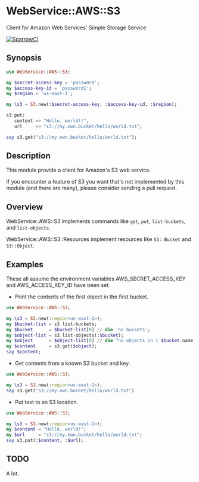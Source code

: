 # WebService::AWS::S3

Client for Amazon Web Services' Simple Storage Service

[![SparrowCI](https://ci.sparrowhub.io/project/gh-bduggan-aws-s3-raku/badge)](https://ci.sparrowhub.io)

Synopsis
--------
```raku
use WebService::AWS::S3;

my $secret-access-key = 'passw0rd';
my $access-key-id = 'password1';
my $region = 'us-east-1';

my \s3 = S3.new(:$secret-access-key, :$access-key-id, :$region);

s3.put:
   content => "Hello, world!!",
   url     => "s3://my.own.bucket/hello/world.txt";

say s3.get("s3://my.own.bucket/hello/world.txt");
```

Description
-----------
This module provide a client for Amazon's S3 web service.

If you encounter a feature of S3 you want that's not
implemented by this module (and there are many), please
consider sending a pull request.

Overview
--------
WebService::AWS::S3 implements commands like `get`, `put`, `list-buckets`, and `list-objects`.

WebService::AWS::S3::Resources implement resources like `S3::Bucket` and `S3::Object`.

Examples
--------
These all assume the environment variables AWS_SECRET_ACCESS_KEY
and AWS_ACCESS_KEY_ID have been set.

* Print the contents of the first object in the first bucket.

```raku
use WebService::AWS::S3;

my \s3 = S3.new(:region<us-east-1>);
my $bucket-list = s3.list-buckets;
my $bucket      = $bucket-list[0] // die 'no buckets';
my $object-list = s3.list-objects(:$bucket);
my $object      = $object-list[0] // die "no objects in { $bucket.name }";
my $content     = s3.get($object);
say $content;
```

* Get contents from a known S3 bucket and key.

```raku
use WebService::AWS::S3;

my \s3 = S3.new(:region<us-east-1>);
say s3.get("s3://my.own.bucket/hello/world.txt")
```

* Put text to an S3 location.

```raku
use WebService::AWS::S3;

my \s3 = S3.new(:region<us-east-1>);
my $content = "Hello, world!";
my $url     = "s3://my.own.bucket/hello/world.txt";
say s3.put(:$content, :$url);
```

TODO
----
A lot.

